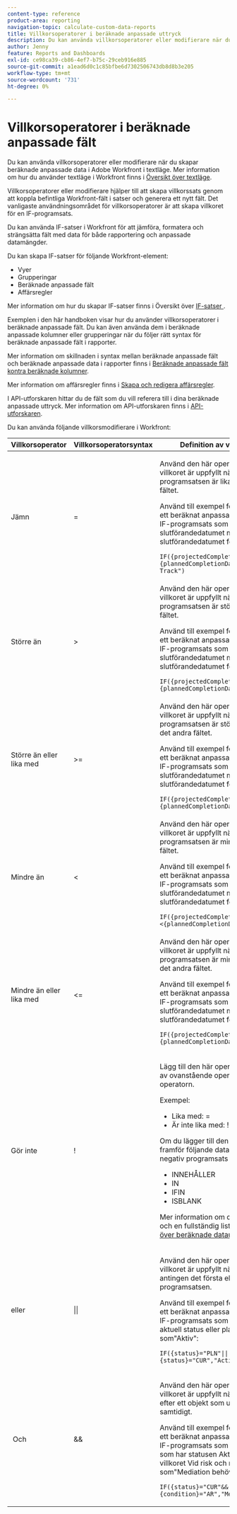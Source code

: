 ```yaml
---
content-type: reference
product-area: reporting
navigation-topic: calculate-custom-data-reports
title: Villkorsoperatorer i beräknade anpassade uttryck
description: Du kan använda villkorsoperatorer eller modifierare när du skapar beräknade anpassade data i Adobe Workfront i textläge.
author: Jenny
feature: Reports and Dashboards
exl-id: ce98ca39-cb86-4ef7-b75c-29ceb916e885
source-git-commit: a1ead6d0c1c85bfbe6d7302506743db8d8b3e205
workflow-type: tm+mt
source-wordcount: '731'
ht-degree: 0%

---
```


# Villkorsoperatorer i beräknade anpassade fält

<!-- Audited: 2/2024 -->

Du kan använda villkorsoperatorer eller modifierare när du skapar beräknade anpassade data i Adobe Workfront i textläge. Mer information om hur du använder textläge i Workfront finns i [Översikt över textläge](../../../reports-and-dashboards/reports/text-mode/understand-text-mode.md).

Villkorsoperatorer eller modifierare hjälper till att skapa villkorssats genom att koppla befintliga Workfront-fält i satser och generera ett nytt fält. Det vanligaste användningsområdet för villkorsoperatorer är att skapa villkoret för en IF-programsats.

Du kan använda IF-satser i Workfront för att jämföra, formatera och strängsätta fält med data för både rapportering och anpassade datamängder.

Du kan skapa IF-satser för följande Workfront-element:

* Vyer
* Grupperingar
* Beräknade anpassade fält
* Affärsregler

Mer information om hur du skapar IF-satser finns i Översikt över [ IF-satser ](../../../reports-and-dashboards/reports/calc-cstm-data-reports/if-statements-overview.md).

Exemplen i den här handboken visar hur du använder villkorsoperatorer i beräknade anpassade fält. Du kan även använda dem i beräknade anpassade kolumner eller grupperingar när du följer rätt syntax för beräknade anpassade fält i rapporter.

Mer information om skillnaden i syntax mellan beräknade anpassade fält och beräknade anpassade data i rapporter finns i [Beräknade anpassade fält kontra beräknade kolumner](../../../reports-and-dashboards/reports/calc-cstm-data-reports/calculated-custom-fields-calculated-columns.md).

Mer information om affärsregler finns i [Skapa och redigera affärsregler](/help/quicksilver/administration-and-setup/set-up-workfront/configure-system-defaults/business-rules.md).

I API-utforskaren hittar du de fält som du vill referera till i dina beräknade anpassade uttryck. Mer information om API-utforskaren finns i [API-utforskaren](../../../wf-api/general/api-explorer.md).

Du kan använda följande villkorsmodifierare i Workfront:

<table style="table-layout:auto"> 
 <col> 
 <col> 
 <col> 
 <thead> 
  <tr> 
   <th>Villkorsoperator</th> 
   <th>Villkorsoperatorsyntax</th> 
   <th>Definition av villkorsoperator</th> 
  </tr> 
 </thead> 
 <tbody> 
  <tr> 
   <td>Jämn</td> 
   <td>= </td> 
   <td> <p>Använd den här operatorn för att ange att villkoret är uppfyllt när det första fältet i programsatsen är lika med det andra fältet.</p> <p>Använd till exempel följande programsats i ett beräknat anpassat fält för att skapa en IF-programsats som jämför det planerade slutförandedatumet med det planerade slutförandedatumet för en uppgift: </p><p><code>IF({projectedCompletionDate}={plannedCompletionDate},"On Track","Off Track")</code></p> </td> 
  </tr> 
  <tr> 
   <td>Större än </td> 
   <td>&gt; </td> 
   <td>Använd den här operatorn för att ange att villkoret är uppfyllt när det första fältet i programsatsen är större än det andra fältet. <p>Använd till exempel följande programsats i ett beräknat anpassat fält för att skapa en IF-programsats som jämför det planerade slutförandedatumet med det planerade slutförandedatumet för en uppgift: </p><p><code>IF({projectedCompletionDate}&gt;{plannedCompletionDate},"Late","")</code></p></td> 
  </tr> 
  <tr> 
   <td>Större än eller lika med </td> 
   <td>&gt;= </td> 
   <td>Använd den här operatorn för att ange att villkoret är uppfyllt när det första fältet i programsatsen är större än eller lika med det andra fältet. <p>Använd till exempel följande programsats i ett beräknat anpassat fält för att skapa en IF-programsats som jämför det planerade slutförandedatumet med det planerade slutförandedatumet för en uppgift: </p><p><code>IF({projectedCompletionDate}&gt;={plannedCompletionDate},"Late","Early")</code></p></td> 
  </tr> 
  <tr> 
   <td>Mindre än </td> 
   <td>&lt; </td> 
   <td>Använd den här operatorn för att ange att villkoret är uppfyllt när  det första fältet i programsatsen är mindre än det andra fältet. <p>Använd till exempel följande programsats i ett beräknat anpassat fält för att skapa en IF-programsats som jämför det planerade slutförandedatumet med det planerade slutförandedatumet för en uppgift: </p><p><code>IF({projectedCompletionDate}&lt;{plannedCompletionDate},"Early","")</code></p></td> 
  </tr> 
  <tr> 
   <td>Mindre än eller lika med </td> 
   <td>&lt;= </td> 
   <td>Använd den här operatorn för att ange att villkoret är uppfyllt när  det första fältet i programsatsen är mindre än eller lika med det andra fältet. <p>Använd till exempel följande programsats i ett beräknat anpassat fält för att skapa en IF-programsats som jämför det planerade slutförandedatumet med det planerade slutförandedatumet för en uppgift: </p><p><code>IF({projectedCompletionDate}&lt;={plannedCompletionDate},"Early","Late")</code></p></td> 
  </tr> 
  <tr> 
   <td>Gör inte </td> 
   <td>! </td> 
   <td> <p>Lägg till den här operatorn framför någon av ovanstående operatorer för att negera operatorn. </p> <p>Exempel: </p> 
    <ul> 
     <li>Lika med: = </li> 
     <li>Är inte lika med: != </li> 
    </ul> <p>Om du lägger till den här operatorn framför följande datauttryck läggs en negativ programsats till i uttryck: </p> 
    <ul> 
     <li>INNEHÅLLER </li> 
     <li>IN </li> 
     <li>IFIN </li> 
     <li>ISBLANK </li> 
    </ul> <p>Mer information om de här datauttrycken och en fullständig lista finns i <a href="../../../reports-and-dashboards/reports/calc-cstm-data-reports/calculated-data-expressions.md" class="MCXref xref">Översikt över beräknade datauttryck</a>. </p> </td> 
  </tr> 
  <tr> 
   <td>eller </td> 
   <td>|| </td> 
   <td> <p>Använd den här operatorn för att ange att villkoret är uppfyllt när uttrycket  hittar antingen det första eller det andra värdet i programsatsen. </p> <p>Använd till exempel följande programsats i ett beräknat anpassat fält för att skapa en IF-programsats som markerar projekt i aktuell status eller planeringsstatus som"Aktiv": </p><p><code>IF({status}="PLN"||{status}="CUR","Active","Not Active")</code></p> </td> 
  </tr> 
  <tr> 
   <td> Och </td> 
   <td>&amp;&amp; </td> 
   <td> <p>Använd den här operatorn för att ange att villkoret är uppfyllt när uttrycket  söker efter ett objekt som uppfyller två villkor samtidigt. </p> <p>Använd till exempel följande programsats i ett beräknat anpassat fält för att skapa en IF-programsats som söker efter projekt som har statusen Aktuell och som har villkoret Vid risk och markerar dem som"Mediation behövs". </p><p><code>IF({status}="CUR"&&{condition}="AR","Mediation Needed","")</code></p> </td> 
  </tr> 
 </tbody> 
</table>
